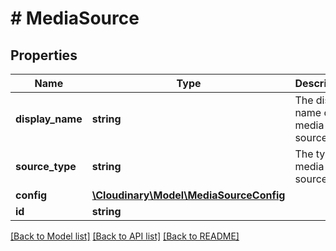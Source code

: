 # # MediaSource

## Properties

Name | Type | Description | Notes
------------ | ------------- | ------------- | -------------
**display_name** | **string** | The display name of the media source. |
**source_type** | **string** | The type of media source. |
**config** | [**\Cloudinary\Model\MediaSourceConfig**](MediaSourceConfig.md) |  | [optional]
**id** | **string** |  |

[[Back to Model list]](../../README.md#models) [[Back to API list]](../../README.md#endpoints) [[Back to README]](../../README.md)
